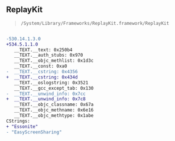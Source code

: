 ## ReplayKit

> `/System/Library/Frameworks/ReplayKit.framework/ReplayKit`

```diff

-530.14.1.3.0
+534.5.1.1.0
   __TEXT.__text: 0x250b4
   __TEXT.__auth_stubs: 0x970
   __TEXT.__objc_methlist: 0x1d3c
   __TEXT.__const: 0xa0
-  __TEXT.__cstring: 0x4356
+  __TEXT.__cstring: 0x434d
   __TEXT.__oslogstring: 0x3521
   __TEXT.__gcc_except_tab: 0x130
-  __TEXT.__unwind_info: 0x7cc
+  __TEXT.__unwind_info: 0x7c8
   __TEXT.__objc_classname: 0x67a
   __TEXT.__objc_methname: 0x6e16
   __TEXT.__objc_methtype: 0x1abe
CStrings:
+ "Essonite"
- "EasyScreenSharing"

```
